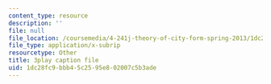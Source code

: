 ```yaml
---
content_type: resource
description: ''
file: null
file_location: /coursemedia/4-241j-theory-of-city-form-spring-2013/1dc28fc9bbb45c2595e802007c5b3ade_fyQFGf2z4gQ.vtt
file_type: application/x-subrip
resourcetype: Other
title: 3play caption file
uid: 1dc28fc9-bbb4-5c25-95e8-02007c5b3ade
---
```

